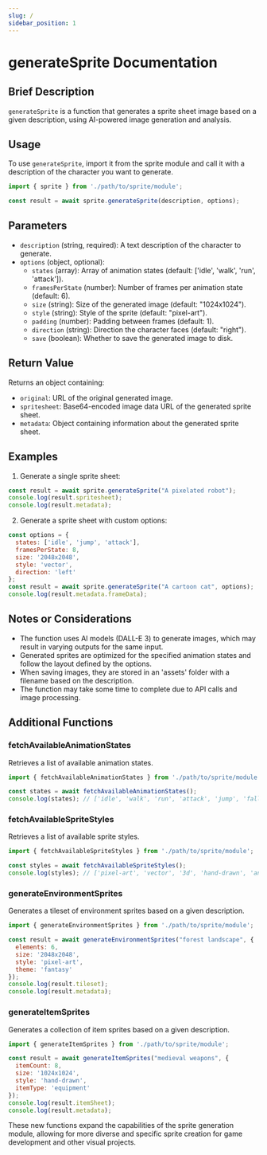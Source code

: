 ```yaml
---
slug: /
sidebar_position: 1
---
```


# generateSprite Documentation

## Brief Description
`generateSprite` is a function that generates a sprite sheet image based on a given description, using AI-powered image generation and analysis.

## Usage
To use `generateSprite`, import it from the sprite module and call it with a description of the character you want to generate.

```javascript
import { sprite } from './path/to/sprite/module';

const result = await sprite.generateSprite(description, options);
```

## Parameters
- `description` (string, required): A text description of the character to generate.
- `options` (object, optional):
  - `states` (array): Array of animation states (default: ['idle', 'walk', 'run', 'attack']).
  - `framesPerState` (number): Number of frames per animation state (default: 6).
  - `size` (string): Size of the generated image (default: "1024x1024").
  - `style` (string): Style of the sprite (default: "pixel-art").
  - `padding` (number): Padding between frames (default: 1).
  - `direction` (string): Direction the character faces (default: "right").
  - `save` (boolean): Whether to save the generated image to disk.

## Return Value
Returns an object containing:
- `original`: URL of the original generated image.
- `spritesheet`: Base64-encoded image data URL of the generated sprite sheet.
- `metadata`: Object containing information about the generated sprite sheet.

## Examples

1. Generate a single sprite sheet:
```javascript
const result = await sprite.generateSprite("A pixelated robot");
console.log(result.spritesheet);
console.log(result.metadata);
```

2. Generate a sprite sheet with custom options:
```javascript
const options = {
  states: ['idle', 'jump', 'attack'],
  framesPerState: 8,
  size: '2048x2048',
  style: 'vector',
  direction: 'left'
};
const result = await sprite.generateSprite("A cartoon cat", options);
console.log(result.metadata.frameData);
```

## Notes or Considerations
- The function uses AI models (DALL-E 3) to generate images, which may result in varying outputs for the same input.
- Generated sprites are optimized for the specified animation states and follow the layout defined by the options.
- When saving images, they are stored in an 'assets' folder with a filename based on the description.
- The function may take some time to complete due to API calls and image processing.

## Additional Functions

### fetchAvailableAnimationStates
Retrieves a list of available animation states.

```javascript
import { fetchAvailableAnimationStates } from './path/to/sprite/module';

const states = await fetchAvailableAnimationStates();
console.log(states); // ['idle', 'walk', 'run', 'attack', 'jump', 'fall', 'hurt', 'die']
```

### fetchAvailableSpriteStyles
Retrieves a list of available sprite styles.

```javascript
import { fetchAvailableSpriteStyles } from './path/to/sprite/module';

const styles = await fetchAvailableSpriteStyles();
console.log(styles); // ['pixel-art', 'vector', '3d', 'hand-drawn', 'anime']
```

### generateEnvironmentSprites
Generates a tileset of environment sprites based on a given description.

```javascript
import { generateEnvironmentSprites } from './path/to/sprite/module';

const result = await generateEnvironmentSprites("forest landscape", {
  elements: 6,
  size: '2048x2048',
  style: 'pixel-art',
  theme: 'fantasy'
});
console.log(result.tileset);
console.log(result.metadata);
```

### generateItemSprites
Generates a collection of item sprites based on a given description.

```javascript
import { generateItemSprites } from './path/to/sprite/module';

const result = await generateItemSprites("medieval weapons", {
  itemCount: 8,
  size: '1024x1024',
  style: 'hand-drawn',
  itemType: 'equipment'
});
console.log(result.itemSheet);
console.log(result.metadata);
```

These new functions expand the capabilities of the sprite generation module, allowing for more diverse and specific sprite creation for game development and other visual projects.
